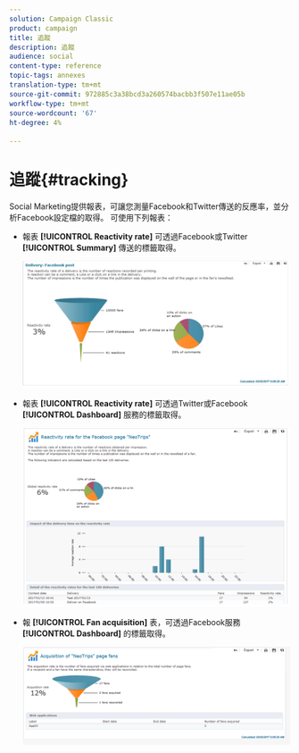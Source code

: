 ```yaml
---
solution: Campaign Classic
product: campaign
title: 追蹤
description: 追蹤
audience: social
content-type: reference
topic-tags: annexes
translation-type: tm+mt
source-git-commit: 972885c3a38bcd3a260574bacbb3f507e11ae05b
workflow-type: tm+mt
source-wordcount: '67'
ht-degree: 4%

---
```



# 追蹤{#tracking}

Social Marketing提供報表，可讓您測量Facebook和Twitter傳送的反應率，並分析Facebook設定檔的取得。 可使用下列報表：

* 報表 **[!UICONTROL Reactivity rate]** 可透過Facebook或Twitter **[!UICONTROL Summary]** 傳送的標籤取得。

   ![](assets/social_report_3.png)

* 報表 **[!UICONTROL Reactivity rate]** 可透過Twitter或Facebook **[!UICONTROL Dashboard]** 服務的標籤取得。

   ![](assets/social_report_2.png)

* 報 **[!UICONTROL Fan acquisition]** 表，可透過Facebook服務 **[!UICONTROL Dashboard]** 的標籤取得。

   ![](assets/social_report_1.png)

